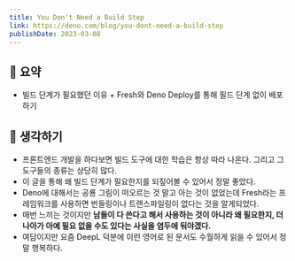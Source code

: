 ```yaml
---
title: You Don't Need a Build Step
link: https://deno.com/blog/you-dont-need-a-build-step
publishDate: 2023-03-08
---
```


## 📝 요약

- 빌드 단계가 필요했던 이유 + Fresh와 Deno Deploy를 통해 필드 단계 없이 배포하기

## 🤔 생각하기

- 프론트엔드 개발을 하다보면 빌드 도구에 대한 학습은 항상 따라 나온다. 그리고 그 도구들의 종류는 상당히 많다.
- 이 글을 통해 왜 빌드 단계가 필요한지를 되짚어볼 수 있어서 정말 좋았다.
- Deno에 대해서는 공룡 그림이 떠오르는 것 말고 아는 것이 없었는데 Fresh라는 프레임워크를 사용하면 번들링이나 트랜스파일링이 없다는 것을 알게되었다.
- 매번 느끼는 것이지만 **남들이 다 쓴다고 해서 사용하는 것이 아니라 왜 필요한지, 더 나아가 아예 필요 없을 수도 있다는 사실을 염두에 둬야겠다.**
- 여담이지만 요즘 DeepL 덕분에 이런 영어로 된 문서도 수월하게 읽을 수 있어서 정말 행복하다.
